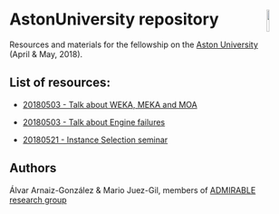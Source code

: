 # AstonUniversity repository  <img style="float:right" width="10%" src="http://admirable-ubu.es/wp-content/uploads/2017/08/cropped-Logo-Admirable-1.png">
Resources and materials for the fellowship on the [Aston University](http://www.aston.ac.uk/) (April &amp; May, 2018).

## List of resources:

- [20180503 - Talk about WEKA, MEKA and MOA](https://github.com/alvarag/AstonUniversity/blob/master/20180503_WEKA_MEKA_MOA_talk.md)

- [20180503 - Talk about Engine failures](https://github.com/alvarag/AstonUniversity/blob/master/20180503_Engine_failures_talk.md)

- [20180521 - Instance Selection seminar](https://github.com/alvarag/AstonUniversity/blob/master/20180521_Instance_Selection.pdf)


## Authors
Álvar Arnaiz-González & Mario Juez-Gil, members of [ADMIRABLE research group](http://admirable-ubu.es/)

